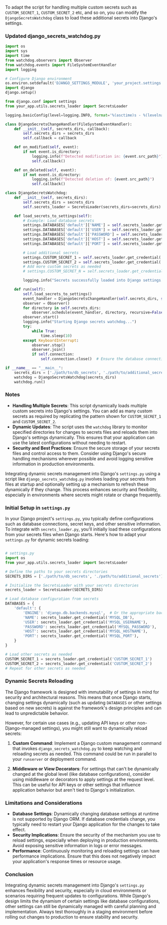 To adapt the script for handling multiple custom secrets such as `CUSTOM_SECRET_1`, `CUSTOM_SECRET_2` etc, and so on, you can modify the `DjangoSecretsWatchdog` class to load these additional secrets into Django's settings.


### Updated django_secrets_watchdog.py

```python
import os
import sys
import time
from watchdog.observers import Observer
from watchdog.events import FileSystemEventHandler
import logging

# Configure Django environment
os.environ.setdefault('DJANGO_SETTINGS_MODULE', 'your_project.settings')
import django
django.setup()

from django.conf import settings
from your_app.utils.secrets_loader import SecretsLoader

logging.basicConfig(level=logging.INFO, format='%(asctime)s - %(levelname)s - %(message)s')

class DjangoSecretsChangeHandler(FileSystemEventHandler):
    def __init__(self, secrets_dirs, callback):
        self.secrets_dirs = secrets_dirs
        self.callback = callback

    def on_modified(self, event):
        if not event.is_directory:
            logging.info(f"Detected modification in: {event.src_path}")
            self.callback()

    def on_deleted(self, event):
        if not event.is_directory:
            logging.info(f"Detected deletion of: {event.src_path}")
            self.callback()

class DjangoSecretsWatchdog:
    def __init__(self, secrets_dirs):
        self.secrets_dirs = secrets_dirs
        self.secrets_loader = SecretsLoader(secrets_dirs=secrets_dirs)

    def load_secrets_to_settings(self):
        # Example: Load database secrets
        settings.DATABASES['default']['NAME'] = self.secrets_loader.get_credential('MYSQL_DB')
        settings.DATABASES['default']['USER'] = self.secrets_loader.get_credential('MYSQL_USERNAME')
        settings.DATABASES['default']['PASSWORD'] = self.secrets_loader.get_credential('MYSQL_PASSWORD')
        settings.DATABASES['default']['HOST'] = self.secrets_loader.get_credential('MYSQL_HOSTNAME')
        settings.DATABASES['default']['PORT'] = self.secrets_loader.get_credential('MYSQL_PORT')

        # Load additional secrets
        settings.CUSTOM_SECRET_1 = self.secrets_loader.get_credential('CUSTOM_SECRET_1')
        settings.CUSTOM_SECRET_2 = self.secrets_loader.get_credential('CUSTOM_SECRET_2')
        # Add more custom secrets as needed
        # settings.CUSTOM_SECRET_N = self.secrets_loader.get_credential('CUSTOM_SECRET_N')

        logging.info("Secrets successfully loaded into Django settings.")

    def run(self):
        self.load_secrets_to_settings()
        event_handler = DjangoSecretsChangeHandler(self.secrets_dirs, self.load_secrets_to_settings)
        observer = Observer()
        for directory in self.secrets_dirs:
            observer.schedule(event_handler, directory, recursive=False)
        observer.start()
        logging.info("Starting Django secrets watchdog...")
        try:
            while True:
                time.sleep(10)
        except KeyboardInterrupt:
            observer.stop()
            observer.join()
            if self.connection:
                self.connection.close()  # Ensure the database connection is closed gracefully

if __name__ == "__main__":
    secrets_dirs = ['./path/to/db_secrets', './path/to/additional_secrets']
    watchdog = DjangoSecretsWatchdog(secrets_dirs)
    watchdog.run()
```

### Notes

- **Handling Multiple Secrets**: This script dynamically loads multiple custom secrets into Django's settings. You can add as many custom secrets as required by replicating the pattern shown for `CUSTOM_SECRET_1` and `CUSTOM_SECRET_2`.
- **Dynamic Updates**: The script uses the `watchdog` library to monitor specified directories for changes to secrets files and reloads them into Django's settings dynamically. This ensures that your application can use the latest configurations without needing to restart.
- **Security and Best Practices**: Ensure the secure storage of your secrets files and control access to them. Consider using Django's secure handling mechanisms wherever possible and avoid logging sensitive information in production environments.


Integrating dynamic secrets management into Django's `settings.py` using a script like `django_secrets_watchdog.py` involves loading your secrets from files at startup and optionally setting up a mechanism to refresh these dynamically if they change. This process enhances security and flexibility, especially in environments where secrets might rotate or change frequently.

### Initial Setup in `settings.py`

In your Django project's `settings.py`, you typically define configurations such as database connections, secret keys, and other sensitive information. To integrate with `secrets_loader.py`, you'll initially load these configurations from your secrets files when Django starts. Here's how to adapt your `settings.py` for dynamic secrets loading:

```python

# settings.py
import os
from your_app.utils.secrets_loader import SecretsLoader

# Define the paths to your secrets directories
SECRETS_DIRS = ['./path/to/db_secrets', './path/to/additional_secrets']

# Initialize the SecretsLoader with your secrets directories
secrets_loader = SecretsLoader(SECRETS_DIRS)

# Load database configuration from secrets
DATABASES = {
    'default': {
        'ENGINE': 'django.db.backends.mysql',  # Or the appropriate backend
        'NAME': secrets_loader.get_credential('MYSQL_DB'),
        'USER': secrets_loader.get_credential('MYSQL_USERNAME'),
        'PASSWORD': secrets_loader.get_credential('MYSQL_PASSWORD'),
        'HOST': secrets_loader.get_credential('MYSQL_HOSTNAME'),
        'PORT': secrets_loader.get_credential('MYSQL_PORT'),
    }
}

# Load other secrets as needed
CUSTOM_SECRET_1 = secrets_loader.get_credential('CUSTOM_SECRET_1')
CUSTOM_SECRET_2 = secrets_loader.get_credential('CUSTOM_SECRET_2')
# Repeat for other secrets as needed
```

### Dynamic Secrets Reloading

The Django framework is designed with immutability of settings in mind for security and architectural reasons. This means that once Django starts, changing settings dynamically (such as updating `DATABASES` or other settings based on new secrets) is against the framework's design principles and can lead to unpredictable behavior.

However, for certain use cases (e.g., updating API keys or other non-Django-managed settings), you might still want to dynamically reload secrets:

1. **Custom Command**: Implement a Django custom management command that invokes `django_secrets_watchdog.py` to keep watching and reloading secrets as needed. This command could be run in parallel to your `runserver` or deployment command.

2. **Middleware or View Decorators**: For settings that can't be dynamically changed at the global level (like database configurations), consider using middleware or decorators to apply settings at the request level. This can be useful for API keys or other settings that influence application behavior but aren't tied to Django's initialization.

### Limitations and Considerations

- **Database Settings**: Dynamically changing database settings at runtime is not supported by Django ORM. If database credentials change, you typically need to restart your Django application for the changes to take effect.
- **Security Implications**: Ensure the security of the mechanism you use to reload settings, especially when deploying in production environments. Avoid exposing sensitive information in logs or error messages.
- **Performance**: Continuously monitoring and reloading settings can have performance implications. Ensure that this does not negatively impact your application's response times or resource usage.

### Conclusion

Integrating dynamic secrets management into Django's `settings.py` enhances flexibility and security, especially in cloud environments or scenarios requiring frequent updates to configurations. While Django's design limits the dynamism of certain settings like database configurations, other settings can still be dynamically managed with careful planning and implementation. Always test thoroughly in a staging environment before rolling out changes to production to ensure stability and security.